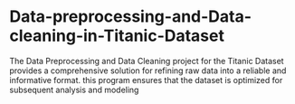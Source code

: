 # Data-preprocessing-and-Data-cleaning-in-Titanic-Dataset
The Data Preprocessing and Data Cleaning project for the Titanic Dataset provides a comprehensive solution for refining raw data into a reliable and informative format. this program ensures that the dataset is optimized for subsequent analysis and modeling
